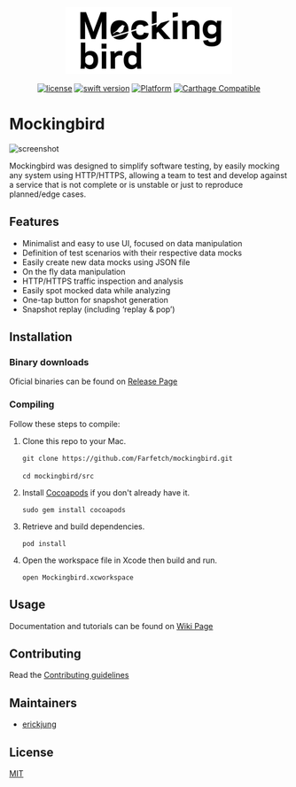 <center>

![logo](docs/logo_medium.png)

[![license](https://img.shields.io/badge/license-MIT-brightgreen.svg)](LICENSE)
[![swift version](https://img.shields.io/badge/swift-5.0+-brightgreen.svg)](https://swift.org/download)
[![Platform](https://img.shields.io/badge/platforms-macOS-blue.svg)](https://developer.apple.com/platforms/)
[![Carthage Compatible](https://img.shields.io/badge/Carthage-compatible-4BC51D.svg?style=flat)](https://github.com/Carthage/Carthage)

</center>

# Mockingbird

![screenshot](docs/screenshot.png)

Mockingbird was designed to simplify software testing, by easily mocking any system using HTTP/HTTPS, allowing a team to test and develop against a service that is not complete or is unstable or just to reproduce planned/edge cases.

## Features

* Minimalist and easy to use UI, focused on data manipulation
* Definition of test scenarios with their respective data mocks
* Easily create new data mocks using JSON file
* On the fly data manipulation
* HTTP/HTTPS traffic inspection and analysis
* Easily spot mocked data while analyzing
* One-tap button for snapshot generation
* Snapshot replay (including ‘replay & pop’)

## Installation

### Binary downloads

Oficial binaries can be found on [Release Page](https://github.com/Farfetch/mockingbird/releases)

### Compiling

Follow these steps to compile:

1. Clone this repo to your Mac.

    ```
    git clone https://github.com/Farfetch/mockingbird.git

    cd mockingbird/src
    ```

2. Install [Cocoapods](http://cocoapods.org) if you don't already have it.

    ```
    sudo gem install cocoapods
    ```

3. Retrieve and build dependencies.

    ```
    pod install
    ```

4. Open the workspace file in Xcode then build and run.

    ```
    open Mockingbird.xcworkspace
    ```

## Usage

Documentation and tutorials can be found on [Wiki Page](https://github.com/Farfetch/mockingbird/wiki)

## Contributing

Read the [Contributing guidelines](CONTRIBUTING.md)

## Maintainers

* [erickjung](https://github.com/erickjung)

## License

 [MIT](LICENSE)

